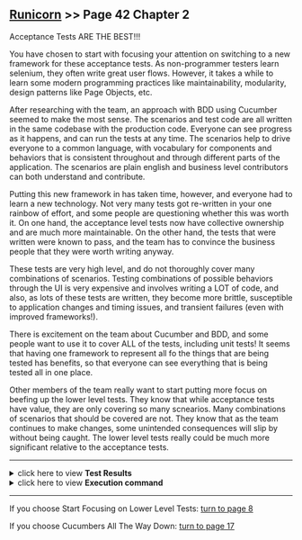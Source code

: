 ## [Runicorn](../page-0/README.md) >> Page 42 Chapter 2

Acceptance Tests ARE THE BEST!!!

You have chosen to start with focusing your attention on switching to a new framework for these acceptance tests. As non-programmer testers learn selenium, they often write great user flows. However, it takes a while to learn some modern programming practices like maintainability, modularity, design patterns like Page Objects, etc.

After researching with the team, an approach with BDD using Cucumber seemed to make the most sense.  The scenarios and test code are all written in the same codebase with the production code. Everyone can see progress as it happens, and can run the tests at any time.  The scenarios help to drive everyone to a common language, with vocabulary for components and behaviors that is consistent throughout and through different parts of the application.  The scenarios are plain english and business level contributors can both understand and contribute.

Putting this new framework in has taken time, however, and everyone had to learn a new technology.  Not very many tests got re-written in your one rainbow of effort, and some people are questioning whether this was worth it. On one hand, the acceptance level tests now have collective ownership and are much more maintainable. On the other hand, the tests that were written were known to pass, and the team has to convince the business people that they were worth writing anyway. 

These tests are very high level, and do not thoroughly cover many combinations of scenarios. Testing combinations of possible behaviors through the UI is very expensive and involves writing a LOT of code, and also, as lots of these tests are written, they become more brittle, susceptible to application changes and timing issues, and transient failures (even with improved frameworks!).

There is excitement on the team about Cucumber and BDD, and some people want to use it to cover ALL of the tests, including unit tests!  It seems that having one framework to represent all fo the things that are being tested has benefits, so that everyone can see everything that is being tested all in one place.

Other members of the team really want to start putting more focus on beefing up the lower level tests.  They know that while acceptance tests have value, they are only covering so many scnearios. Many combinations of scenarios that should be covered are not.  They know that as the team continues to make changes, some unintended consequences will slip by without being caught. The lower level tests really could be much more significant relative to the acceptance tests.


<hr>

<details>
    <summary>click here to view <b>Test Results</b></summary>
    <img width="33%" src="assets/results-.png"/>
</details>

<details>
    <summary>click here to view <b>Execution command</b></summary>

    ./execute.sh
</details>

<hr>


If you choose Start Focusing on Lower Level Tests: [turn to page 8](../page-8/README.md)

If you choose Cucumbers All The Way Down: [turn to page 17](../page-17/README.md)
